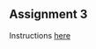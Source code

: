 ## Assignment 3
Instructions [here](https://docs.google.com/document/d/1CEqBz4dW_zSFEuMUODeSQ0fg00DZUsmDBmUY_AQZ8X8/edit?usp=sharing)
